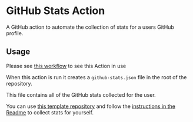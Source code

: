 # GitHub Stats Action

A GitHub action to automate the collection of stats for a users GitHub profile.

## Usage

Please see [this workflow](https://github.com/LukeHagar/stats/blob/23adb0a0cb2a283a30300478a2834b9766440b05/.github/workflows/generate-stats.yaml#L24C15-L24C37) to see this Action in use

When this action is run it creates a `github-stats.json` file in the root of the repository.

This file contains all of the GitHub stats collected for the user.

You can use [this template repository](https://github.com/LukeHagar/stats/) and follow the [instructions in the Readme](https://github.com/LukeHagar/stats/?tab=readme-ov-file#github-repo-template) to collect stats for yourself.
